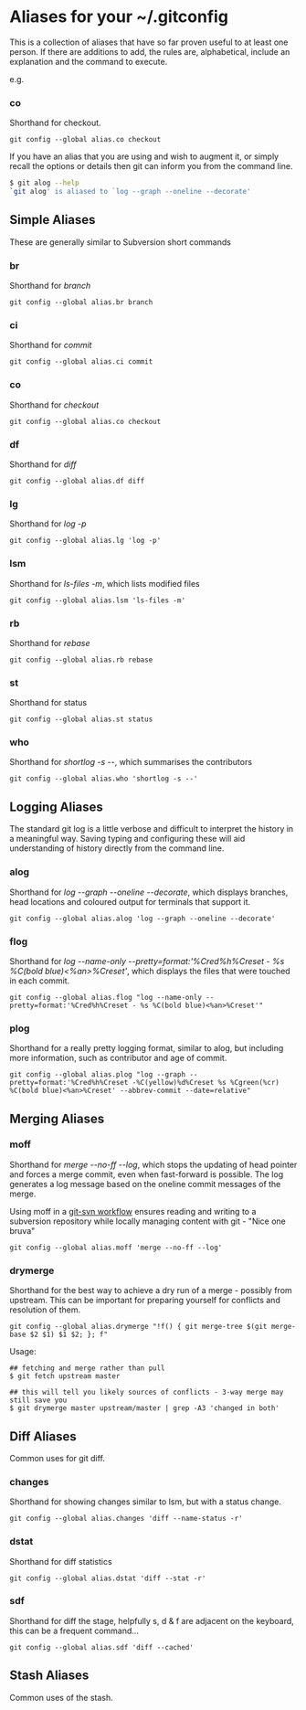 # Aliases for your ~/.gitconfig

This is a collection of aliases that have so far proven useful to at least one person. If there are 
additions to add, the rules are, alphabetical, include an explanation and the command to execute.

e.g. 

### co

Shorthand for checkout.

```
git config --global alias.co checkout
```

If you have an alias that you are using and wish to augment it, or simply recall the options or details
then git can inform you from the command line.

```bash
$ git alog --help
`git alog' is aliased to `log --graph --oneline --decorate'
```

## Simple Aliases
These are generally similar to Subversion short commands

### br

Shorthand for *branch*
```
git config --global alias.br branch
```

### ci

Shorthand for *commit*
```
git config --global alias.ci commit
```

### co

Shorthand for *checkout*
```
git config --global alias.co checkout
```

### df

Shorthand for *diff*
```
git config --global alias.df diff
```

### lg

Shorthand for *log -p*
```
git config --global alias.lg 'log -p'
```

### lsm

Shorthand for *ls-files -m*, which lists modified files
```
git config --global alias.lsm 'ls-files -m'
```

### rb

Shorthand for *rebase*
```
git config --global alias.rb rebase
```

### st

Shorthand for status
```
git config --global alias.st status
```

### who

Shorthand for *shortlog -s --*, which summarises the contributors
```
git config --global alias.who 'shortlog -s --'
```

## Logging Aliases

The standard git log is a little verbose and difficult to interpret the history 
in a meaningful way. Saving typing and configuring these will aid understanding 
of history directly from the command line.

### alog

Shorthand for *log --graph --oneline --decorate*, which displays branches, head
locations and coloured output for terminals that support it.

```
git config --global alias.alog 'log --graph --oneline --decorate'
```

### flog

Shorthand for *log --name-only --pretty=format:'%Cred%h%Creset - %s %C(bold blue)<%an>%Creset'*, 
which displays the files that were touched in each commit.

```
git config --global alias.flog "log --name-only --pretty=format:'%Cred%h%Creset - %s %C(bold blue)<%an>%Creset'"
```

### plog

Shorthand for a really pretty logging format, similar to alog, but including 
more information, such as contributor and age of commit.
```
git config --global alias.plog "log --graph --pretty=format:'%Cred%h%Creset -%C(yellow)%d%Creset %s %Cgreen(%cr) %C(bold blue)<%an>%Creset' --abbrev-commit --date=relative"
```

## Merging Aliases

### moff

Shorthand for *merge --no-ff --log*, which stops the updating of head pointer 
and forces a merge commit, even when fast-forward is possible.  The log generates
a log message based on the oneline commit messages of the merge. 

Using moff in a [git-svn workflow](using_git_svn.md) ensures reading and writing 
to a subversion repository while locally managing content with git - "Nice one bruva"

```
git config --global alias.moff 'merge --no-ff --log'
```

### drymerge

Shorthand for the best way to achieve a dry run of a merge - possibly from upstream.
This can be important for preparing yourself for conflicts and resolution of them.
```
git config --global alias.drymerge "!f() { git merge-tree $(git merge-base $2 $1) $1 $2; }; f"
```
Usage:
```
## fetching and merge rather than pull
$ git fetch upstream master

## this will tell you likely sources of conflicts - 3-way merge may still save you
$ git drymerge master upstream/master | grep -A3 'changed in both'
```

## Diff Aliases

Common uses for git diff.

### changes

Shorthand for showing changes similar to lsm, but with a status change.
```
git config --global alias.changes 'diff --name-status -r'
```

### dstat

Shorthand for diff statistics
```
git config --global alias.dstat 'diff --stat -r'
```

### sdf

Shorthand for diff the stage, helpfully s, d & f are adjacent on 
the keyboard, this can be a frequent command...
```
git config --global alias.sdf 'diff --cached'
```

## Stash Aliases

Common uses of the stash.
